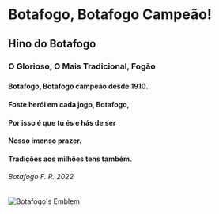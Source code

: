 # Botafogo, Botafogo Campeão!
## Hino do Botafogo
### O Glorioso, O Mais Tradicional, Fogão
###
#### Botafogo, Botafogo campeão desde 1910.
#### Foste herói em cada jogo, Botafogo,
#### Por isso é que tu és e hás de ser
#### Nosso imenso prazer.
#### Tradições aos milhões tens também.
####
###### Botafogo F. R. 2022
######
![Botafogo's Emblem](https://pbs.twimg.com/profile_images/1559199864252235778/pfpNxwlH_400x400.jpg)

